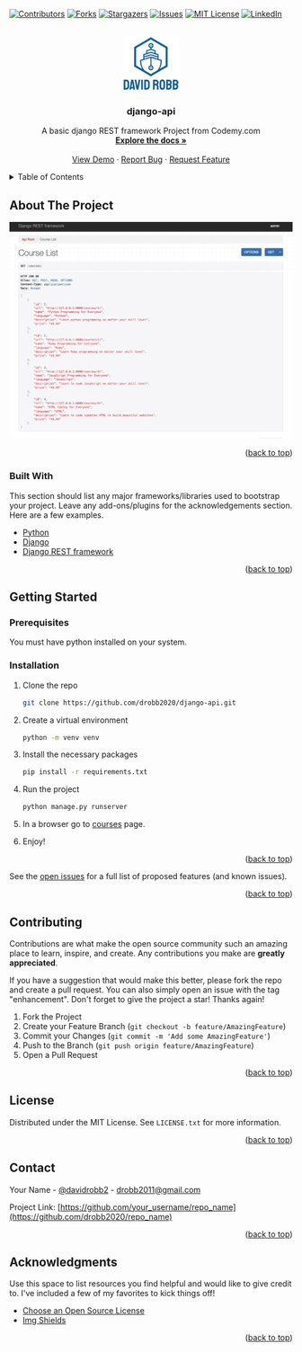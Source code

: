 <div id="top"></div>
<!--
*** Thanks for checking out the Best-README-Template. If you have a suggestion
*** that would make this better, please fork the repo and create a pull request
*** or simply open an issue with the tag "enhancement".
*** Don't forget to give the project a star!
*** Thanks again! Now go create something AMAZING! :D
-->

<!-- PROJECT SHIELDS -->
<!--
*** I'm using markdown "reference style" links for readability.
*** Reference links are enclosed in brackets [ ] instead of parentheses ( ).
*** See the bottom of this document for the declaration of the reference variables
*** for contributors-url, forks-url, etc. This is an optional, concise syntax you may use.
*** https://www.markdownguide.org/basic-syntax/#reference-style-links
-->

[![Contributors][contributors-shield]][contributors-url]
[![Forks][forks-shield]][forks-url]
[![Stargazers][stars-shield]][stars-url]
[![Issues][issues-shield]][issues-url]
[![MIT License][license-shield]][license-url]
[![LinkedIn][linkedin-shield]][linkedin-url]

<!-- PROJECT LOGO -->
<br />
<div align="center">
  <a href="https://github.com/drobb2020/django-api">
    <img src="images/logo.png" alt="Logo" width="100">
  </a>

  <h3 align="center">django-api</h3>

  <p align="center">
    A basic django REST framework Project from Codemy.com
    <br />
    <a href="https://github.com/drobb2020/django-api"><strong>Explore the docs »</strong></a>
    <br />
    <br />
    <a href="https://github.com/drobb2020/django-api">View Demo</a>
    ·
    <a href="https://github.com/drobb2020/django-api/issues">Report Bug</a>
    ·
    <a href="https://github.com/drobb2020/django-api/issues">Request Feature</a>
  </p>
</div>

<!-- TABLE OF CONTENTS -->
<details>
  <summary>Table of Contents</summary>
  <ol>
    <li>
      <a href="#about-the-project">About The Project</a>
      <ul>
        <li><a href="#built-with">Built With</a></li>
      </ul>
    </li>
    <li>
      <a href="#getting-started">Getting Started</a>
      <ul>
        <li><a href="#prerequisites">Prerequisites</a></li>
        <li><a href="#installation">Installation</a></li>
      </ul>
    </li>
    <li><a href="#contributing">Contributing</a></li>
    <li><a href="#license">License</a></li>
    <li><a href="#contact">Contact</a></li>
    <li><a href="#acknowledgments">Acknowledgments</a></li>
  </ol>
</details>

<!-- ABOUT THE PROJECT -->

## About The Project

[![Product Name Screen Shot][product-screenshot]](https://example.com)

<p align="right">(<a href="#top">back to top</a>)</p>

### Built With

This section should list any major frameworks/libraries used to bootstrap your project. Leave any add-ons/plugins for the acknowledgements section. Here are a few examples.

- [Python](https://python.org)
- [Django](https://www.djangoproject.com/)
- [Django REST framework](https://www.django-rest-framework.org/)

<p align="right">(<a href="#top">back to top</a>)</p>

<!-- GETTING STARTED -->

## Getting Started

### Prerequisites

You must have python installed on your system.

### Installation

1. Clone the repo

   ```sh
   git clone https://github.com/drobb2020/django-api.git
   ```

2. Create a virtual environment

   ```sh
   python -m venv venv
   ```

3. Install the necessary packages

   ```sh
   pip install -r requirements.txt
   ```

4. Run the project

   ```sh
   python manage.py runserver
   ```

5. In a browser go to [courses](http://127.0.0.1:8000/courses) page.

6. Enjoy!

<p align="right">(<a href="#top">back to top</a>)</p>

See the [open issues](https://github.com/drobb2020/django-api/issues) for a full list of proposed features (and known issues).

<p align="right">(<a href="#top">back to top</a>)</p>

<!-- CONTRIBUTING -->

## Contributing

Contributions are what make the open source community such an amazing place to learn, inspire, and create. Any contributions you make are **greatly appreciated**.

If you have a suggestion that would make this better, please fork the repo and create a pull request. You can also simply open an issue with the tag "enhancement".
Don't forget to give the project a star! Thanks again!

1. Fork the Project
2. Create your Feature Branch (`git checkout -b feature/AmazingFeature`)
3. Commit your Changes (`git commit -m 'Add some AmazingFeature'`)
4. Push to the Branch (`git push origin feature/AmazingFeature`)
5. Open a Pull Request

<p align="right">(<a href="#top">back to top</a>)</p>

<!-- LICENSE -->

## License

Distributed under the MIT License. See `LICENSE.txt` for more information.

<p align="right">(<a href="#top">back to top</a>)</p>

<!-- CONTACT -->

## Contact

Your Name - [@davidrobb2](https://twitter.com/davidrobb2) - drobb2011@gmail.com

Project Link: [https://github.com/your_username/repo_name](https://github.com/drobb2020/repo_name)

<p align="right">(<a href="#top">back to top</a>)</p>

<!-- ACKNOWLEDGMENTS -->

## Acknowledgments

Use this space to list resources you find helpful and would like to give credit to. I've included a few of my favorites to kick things off!

- [Choose an Open Source License](https://choosealicense.com)
- [Img Shields](https://shields.io)

<p align="right">(<a href="#top">back to top</a>)</p>

<!-- MARKDOWN LINKS & IMAGES -->
<!-- https://www.markdownguide.org/basic-syntax/#reference-style-links -->

[contributors-shield]: https://img.shields.io/github/contributors/drobb2020/django-api.svg?style=for-the-badge
[contributors-url]: https://github.com/drobb2020/django-api/graphs/contributors
[forks-shield]: https://img.shields.io/github/forks/drobb2020/django-api.svg?style=for-the-badge
[forks-url]: https://github.com/drobb2020/django-api/network/members
[stars-shield]: https://img.shields.io/github/stars/drobb2020/django-api.svg?style=for-the-badge
[stars-url]: https://github.com/drobb2020/django-api/stargazers
[issues-shield]: https://img.shields.io/github/issues/drobb2020/django-api.svg?style=for-the-badge
[issues-url]: https://github.com/drobb2020/django-api/issues
[license-shield]: https://img.shields.io/github/license/drobb2020/django-api.svg?style=for-the-badge
[license-url]: https://github.com/drobb2020/django-api/blob/master/LICENSE.txt
[linkedin-shield]: https://img.shields.io/badge/-LinkedIn-black.svg?style=for-the-badge&logo=linkedin&colorB=555
[linkedin-url]: https://linkedin.com/in/othneildrew
[product-screenshot]: images/screenshot.png
